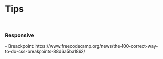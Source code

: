 # Tips
 
<br>
<h3> Responsive </h3>
<p> - Breackpoint: https://www.freecodecamp.org/news/the-100-correct-way-to-do-css-breakpoints-88d6a5ba1862/ </p>
  
